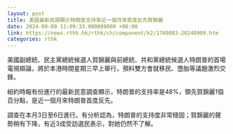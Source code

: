 ```yaml
---
layout: post
title: 美國最新民調顯示特朗普支持率近一個月來首度反先賀錦麗
date: 2024-09-09 11:09:33.000000000 +08:00
link: https://news.rthk.hk/rthk/ch/component/k2/1769883-20240909.htm
categories: rthk
---
```


美國副總統、民主黨總統候選人賀錦麗與前總統、共和黨總統候選人特朗普的首場電視辯論，將於本港時間星期三早上舉行，預料雙方會就移民、墮胎等議題激烈交鋒。

紐約時報有份進行的最新民意調查顯示，特朗普的支持率是48%，領先賀錦麗1個百分點，是近一個月來特朗普首度反先。

調查在本月3日至6日進行。有分析認為，特朗普的支持度非常穩固；賀錦麗的聲勢稍有下降，有近3成受訪選民表示，對她仍然不了解。
